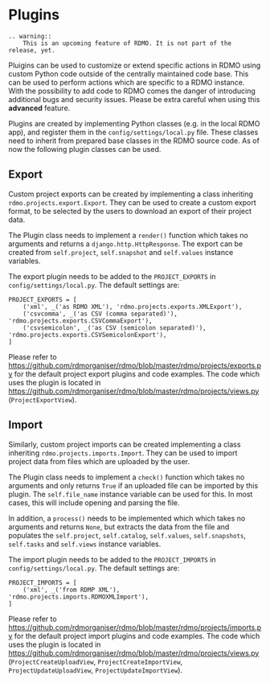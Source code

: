 Plugins
=======

```eval_rst
.. warning::
    This is an upcoming feature of RDMO. It is not part of the release, yet.
```

Pluigins can be used to customize or extend specific actions in RDMO using custom Python code outside of the centrally maintained code base. This can be used to perform actions which are specific to a RDMO instance. With the possibility to add code to RDMO comes the danger of introducing additional bugs and security issues. Please be extra careful when using this **advanced** feature.

Plugins are created by implementing Python classes (e.g. in the local RDMO app), and register them in the `config/settings/local.py` file. These classes need to inherit from prepared base classes in the RDMO source code. As of now the following plugin classes can be used.


Export
------

Custom project exports can be created by implementing a class inheriting `rdmo.projects.export.Export`. They can be used to create a custom export format, to be selected by the users to download an export of their project data.

The Plugin class needs to implement a `render()` function which takes no arguments and returns a `django.http.HttpResponse`. The export can be created from `self.project`, `self.snapshot` and `self.values` instance variables.

The export plugin needs to be added to the `PROJECT_EXPORTS` in `config/settings/local.py`. The default settings are:

```
PROJECT_EXPORTS = [
    ('xml', _('as RDMO XML'), 'rdmo.projects.exports.XMLExport'),
    ('csvcomma', _('as CSV (comma separated)'), 'rdmo.projects.exports.CSVCommaExport'),
    ('csvsemicolon', _('as CSV (semicolon separated)'), 'rdmo.projects.exports.CSVSemicolonExport'),
]
```

Please refer to <https://github.com/rdmorganiser/rdmo/blob/master/rdmo/projects/exports.py> for the default project export plugins and code examples. The code which uses the plugin is located in <https://github.com/rdmorganiser/rdmo/blob/master/rdmo/projects/views.py> (`ProjectExportView`).


Import
------

Similarly, custom project imports can be created implementing a class inheriting `rdmo.projects.imports.Import`. They can be used to import project data from files which are uploaded by the user.

The Plugin class needs to implement a `check()` function which takes no arguments and only returns `True` if an uploaded file can be imported by this plugin. The `self.file_name` instance variable can be used for this. In most cases, this will include opening and parsing the file.

In addition, a `process()` needs to be implemented which which takes no arguments and returns `None`, but extracts the data from the file and populates the `self.project`, `self.catalog`, `self.values`, `self.snapshots`, `self.tasks` and `self.views` instance variables.

The import plugin needs to be added to the `PROJECT_IMPORTS` in `config/settings/local.py`. The default settings are:

```
PROJECT_IMPORTS = [
    ('xml', _('from RDMP XML'), 'rdmo.projects.imports.RDMOXMLImport'),
]
```

Please refer to <https://github.com/rdmorganiser/rdmo/blob/master/rdmo/projects/imports.py> for the default project import plugins and code examples. The code which uses the plugin is located in <https://github.com/rdmorganiser/rdmo/blob/master/rdmo/projects/views.py> (`ProjectCreateUploadView`, `ProjectCreateImportView`, `ProjectUpdateUploadView`, `ProjectUpdateImportView`).
